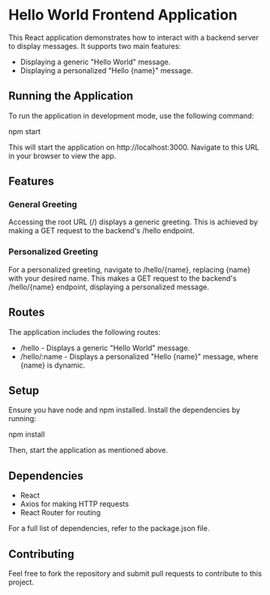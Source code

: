 # Hello World Frontend Application

This React application demonstrates how to interact with a backend server to display messages. It supports two main features:
- Displaying a generic "Hello World" message.
- Displaying a personalized "Hello {name}" message.

## Running the Application

To run the application in development mode, use the following command:

npm start

This will start the application on http://localhost:3000. Navigate to this URL in your browser to view the app.

## Features

### General Greeting

Accessing the root URL (/) displays a generic greeting. This is achieved by making a GET request to the backend's /hello endpoint.

### Personalized Greeting

For a personalized greeting, navigate to /hello/{name}, replacing {name} with your desired name. This makes a GET request to the backend's /hello/{name} endpoint, displaying a personalized message.

## Routes

The application includes the following routes:
- /hello - Displays a generic "Hello World" message.
- /hello/:name - Displays a personalized "Hello {name}" message, where {name} is dynamic.

## Setup

Ensure you have node and npm installed. Install the dependencies by running:

npm install

Then, start the application as mentioned above.

## Dependencies

- React
- Axios for making HTTP requests
- React Router for routing

For a full list of dependencies, refer to the package.json file.

## Contributing

Feel free to fork the repository and submit pull requests to contribute to this project.